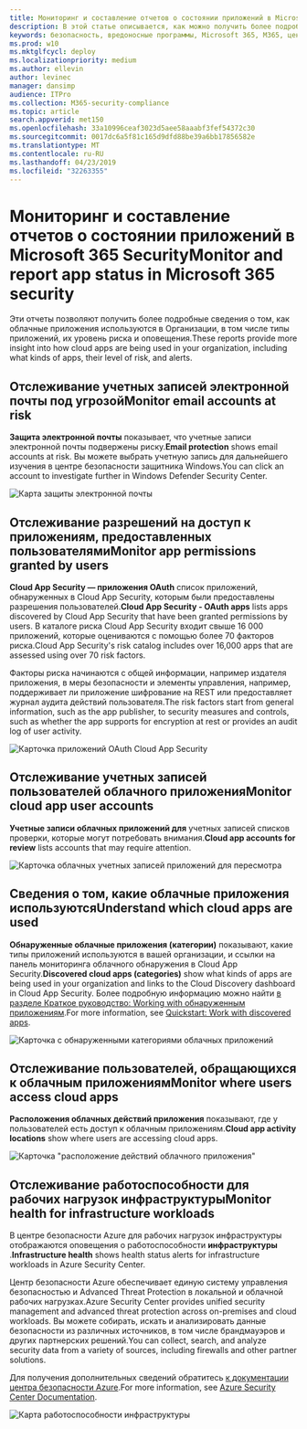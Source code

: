 ```yaml
---
title: Мониторинг и составление отчетов о состоянии приложений в Microsoft 365 Security
description: В этой статье описывается, как можно получить более подробные сведения об использовании облачных приложений в Организации.
keywords: безопасность, вредоносные программы, Microsoft 365, M365, центр безопасности, монитор, отчет, приложения
ms.prod: w10
ms.mktglfcycl: deploy
ms.localizationpriority: medium
ms.author: ellevin
author: levinec
manager: dansimp
audience: ITPro
ms.collection: M365-security-compliance
ms.topic: article
search.appverid: met150
ms.openlocfilehash: 33a10996ceaf3023d5aee58aaabf3fef54372c30
ms.sourcegitcommit: 0017dc6a5f81c165d9dfd88be39a6bb17856582e
ms.translationtype: MT
ms.contentlocale: ru-RU
ms.lasthandoff: 04/23/2019
ms.locfileid: "32263355"
---
```

# <a name="monitor-and-report-app-status-in-microsoft-365-security"></a><span data-ttu-id="040e2-104">Мониторинг и составление отчетов о состоянии приложений в Microsoft 365 Security</span><span class="sxs-lookup"><span data-stu-id="040e2-104">Monitor and report app status in Microsoft 365 security</span></span>


<span data-ttu-id="040e2-105">Эти отчеты позволяют получить более подробные сведения о том, как облачные приложения используются в Организации, в том числе типы приложений, их уровень риска и оповещения.</span><span class="sxs-lookup"><span data-stu-id="040e2-105">These reports provide more insight into how cloud apps are being used in your organization, including what kinds of apps, their level of risk, and alerts.</span></span>

## <a name="monitor-email-accounts-at-risk"></a><span data-ttu-id="040e2-106">Отслеживание учетных записей электронной почты под угрозой</span><span class="sxs-lookup"><span data-stu-id="040e2-106">Monitor email accounts at risk</span></span>

<span data-ttu-id="040e2-107">**Защита электронной почты** показывает, что учетные записи электронной почты подвержены риску.</span><span class="sxs-lookup"><span data-stu-id="040e2-107">**Email protection** shows email accounts at risk.</span></span> <span data-ttu-id="040e2-108">Вы можете выбрать учетную запись для дальнейшего изучения в центре безопасности защитника Windows.</span><span class="sxs-lookup"><span data-stu-id="040e2-108">You can click an account to investigate further in Windows Defender Security Center.</span></span>

![Карта защиты электронной почты](./media/security-docs/email-protection.png)

## <a name="monitor-app-permissions-granted-by-users"></a><span data-ttu-id="040e2-110">Отслеживание разрешений на доступ к приложениям, предоставленных пользователями</span><span class="sxs-lookup"><span data-stu-id="040e2-110">Monitor app permissions granted by users</span></span>

<span data-ttu-id="040e2-111">**Cloud App Security — приложения OAuth** список приложений, обнаруженных в Cloud App Security, которым были предоставлены разрешения пользователей.</span><span class="sxs-lookup"><span data-stu-id="040e2-111">**Cloud App Security - OAuth apps** lists apps discovered by Cloud App Security that have been granted permissions by users.</span></span> <span data-ttu-id="040e2-112">В каталоге риска Cloud App Security входит свыше 16 000 приложений, которые оцениваются с помощью более 70 факторов риска.</span><span class="sxs-lookup"><span data-stu-id="040e2-112">Cloud App Security's risk catalog includes over 16,000 apps that are assessed using over 70 risk factors.</span></span>

<span data-ttu-id="040e2-113">Факторы риска начинаются с общей информации, например издателя приложения, в меры безопасности и элементы управления, например, поддерживает ли приложение шифрование на REST или предоставляет журнал аудита действий пользователя.</span><span class="sxs-lookup"><span data-stu-id="040e2-113">The risk factors start from general information, such as the app publisher, to security measures and controls, such as whether the app supports for encryption at rest or provides an audit log of user activity.</span></span>

![Карточка приложений OAuth Cloud App Security](./media/security-docs/cloud-app-security-oauth-apps.png)

## <a name="monitor-cloud-app-user-accounts"></a><span data-ttu-id="040e2-115">Отслеживание учетных записей пользователей облачного приложения</span><span class="sxs-lookup"><span data-stu-id="040e2-115">Monitor cloud app user accounts</span></span>

<span data-ttu-id="040e2-116">**Учетные записи облачных приложений для** учетных записей списков проверки, которые могут потребовать внимания.</span><span class="sxs-lookup"><span data-stu-id="040e2-116">**Cloud app accounts for review** lists accounts that may require attention.</span></span>

![Карточка облачных учетных записей приложений для пересмотра](./media/security-docs/cloud-app-accounts-for-review.png)

## <a name="understand-which-cloud-apps-are-used"></a><span data-ttu-id="040e2-118">Сведения о том, какие облачные приложения используются</span><span class="sxs-lookup"><span data-stu-id="040e2-118">Understand which cloud apps are used</span></span>

<span data-ttu-id="040e2-119">**Обнаруженные облачные приложения (категории)** показывают, какие типы приложений используются в вашей организации, и ссылки на панель мониторинга облачного обнаружения в Cloud App Security.</span><span class="sxs-lookup"><span data-stu-id="040e2-119">**Discovered cloud apps (categories)** show what kinds of apps are being used in your organization and links to the Cloud Discovery dashboard in Cloud App Security.</span></span> <span data-ttu-id="040e2-120">Более подробную информацию можно найти [в разделе Краткое руководство: Working with обнаруженным приложениям](https://docs.microsoft.com/cloud-app-security/discovered-apps).</span><span class="sxs-lookup"><span data-stu-id="040e2-120">For more information, see [Quickstart: Work with discovered apps](https://docs.microsoft.com/cloud-app-security/discovered-apps).</span></span>  

![Карточка с обнаруженными категориями облачных приложений](./media/security-docs/discovered-cloud-apps-categories.png)

## <a name="monitor-where-users-access-cloud-apps"></a><span data-ttu-id="040e2-122">Отслеживание пользователей, обращающихся к облачным приложениям</span><span class="sxs-lookup"><span data-stu-id="040e2-122">Monitor where users access cloud apps</span></span>

<span data-ttu-id="040e2-123">**Расположения облачных действий приложения** показывают, где у пользователей есть доступ к облачным приложениям.</span><span class="sxs-lookup"><span data-stu-id="040e2-123">**Cloud app activity locations** show where users are accessing cloud apps.</span></span>

![Карточка "расположение действий облачного приложения"](./media/security-docs/cloud-app-activity-locations.png)

## <a name="monitor-health-for-infrastructure-workloads"></a><span data-ttu-id="040e2-125">Отслеживание работоспособности для рабочих нагрузок инфраструктуры</span><span class="sxs-lookup"><span data-stu-id="040e2-125">Monitor health for infrastructure workloads</span></span>

<span data-ttu-id="040e2-126">В центре безопасности Azure для рабочих нагрузок инфраструктуры отображаются оповещения о работоспособности **инфраструктуры** .</span><span class="sxs-lookup"><span data-stu-id="040e2-126">**Infrastructure health** shows health status alerts for infrastructure workloads in Azure Security Center.</span></span>

<span data-ttu-id="040e2-127">Центр безопасности Azure обеспечивает единую систему управления безопасностью и Advanced Threat Protection в локальной и облачной рабочих нагрузках.</span><span class="sxs-lookup"><span data-stu-id="040e2-127">Azure Security Center provides unified security management and advanced threat protection across on-premises and cloud workloads.</span></span> <span data-ttu-id="040e2-128">Вы можете собирать, искать и анализировать данные безопасности из различных источников, в том числе брандмауэров и других партнерских решений.</span><span class="sxs-lookup"><span data-stu-id="040e2-128">You can collect, search, and analyze security data from a variety of sources, including firewalls and other partner solutions.</span></span>

<span data-ttu-id="040e2-129">Для получения дополнительных сведений обратитесь [к документации центра безопасности Azure](https://docs.microsoft.com/azure/security-center/).</span><span class="sxs-lookup"><span data-stu-id="040e2-129">For more information, see [Azure Security Center Documentation](https://docs.microsoft.com/azure/security-center/).</span></span>

![Карта работоспособности инфраструктуры](./media/security-docs/infrastructure-health.png)
